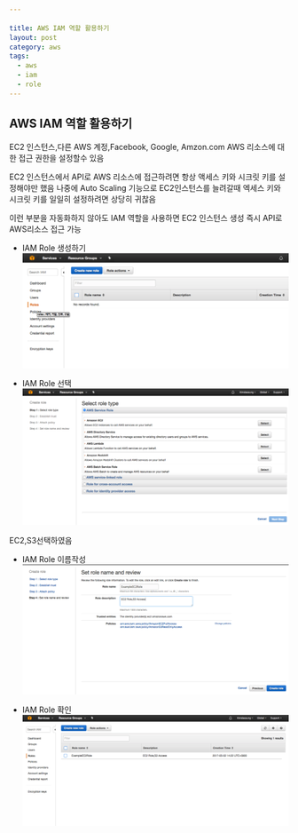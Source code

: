```yaml
---

title: AWS IAM 역할 활용하기
layout: post 
category: aws 
tags: 
  - aws
  - iam
  - role
---
```


AWS IAM 역할 활용하기
---------------------------------------------

EC2 인스턴스,다른 AWS 계정,Facebook, Google, Amzon.com AWS 리소스에 대한 접근 권한을 설정할수 있음

EC2 인스턴스에서 API로 AWS 리소스에 접근하려면 항상 액세스 키와 시크릿 키를 설정해야만 했음 나중에 Auto Scaling 기능으로 EC2인스턴스를 늘려갈때 엑세스 키와 시크릿 키를 일일히 설정하려면 상당히 귀찮음

이런 부분을 자동화하지 않아도 IAM 역할을 사용하면 EC2 인스턴스 생성 즉시 API로 AWS리소스 접근 가능

- IAM Role 생성하기 
![](/assets/imgs/2017/05/02/iam-role-01-20170502.png)


- IAM Role 선택 
![](/assets/imgs/2017/05/02/iam-role-02-20170502.png)

EC2,S3선택하였음

- IAM Role 이름작성 
![](/assets/imgs/2017/05/02/iam-role-03-20170502.png)


- IAM Role 확인 
![](/assets/imgs/2017/05/02/iam-role-04-20170502.png)
